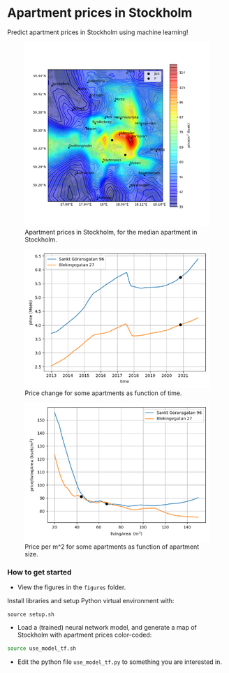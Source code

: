 # Apartment prices in Stockholm

Predict apartment prices in Stockholm using machine learning!

<figure>
<div class="row">
  <div class="column">
  <img src="figures/sthlm.png" alt="Stockholm" width="700"/>
</div>
<figcaption>Apartment prices in Stockholm, for the median apartment in Stockholm.</figcaption>
</figure>

<figure>
<div class="row">
  <div class="column">
  <img src="figures/time_evolve.png" alt="Stockholm" width="700"/>
</div>
<figcaption>Price change for some apartments as function of time.</figcaption>
</figure>

<figure>
<div class="row">
  <div class="column">
  <img src="figures/price_density.png" alt="Stockholm" width="700"/>
</div>
<figcaption>Price per m^2 for some apartments as function of apartment size.</figcaption>
</figure>


### How to get started
- View the figures in the `figures` folder.

Install libraries and setup Python virtual environment with:
```basth
source setup.sh
```

- Load a (trained) neural network model, and generate a map of Stockholm with apartment prices color-coded:
```bash
source use_model_tf.sh
```

- Edit the python file `use_model_tf.py` to something you are interested in.


